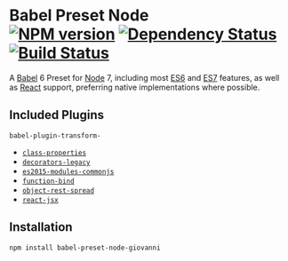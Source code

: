 # Babel Preset Node <br /> [![NPM version](https://badge.fury.io/js/babel-preset-node-giovanni.svg)](https://badge.fury.io/js/babel-preset-node-giovanni) [![Dependency Status](https://david-dm.org/giovannicalo/babel-preset-node.svg)](https://david-dm.org/giovannicalo/babel-preset-node) [![Build Status](https://travis-ci.org/giovannicalo/babel-preset-node.svg?branch=master)](https://travis-ci.org/giovannicalo/babel-preset-node)

A [Babel](https://babeljs.io) 6 Preset for [Node](https://nodejs.org) 7, including most [ES6](https://github.com/tc39/ecma262-6-src) and [ES7](https://github.com/tc39/ecma262) features, as well as [React](http://facebook.github.io/react/) support, preferring native implementations where possible.

## Included Plugins

`babel-plugin-transform-`

* [`class-properties`](https://github.com/babel/babel/tree/master/packages/babel-plugin-transform-class-properties)
* [`decorators-legacy`](https://github.com/loganfsmyth/babel-plugin-transform-decorators-legacy)
* [`es2015-modules-commonjs`](https://github.com/babel/babel/tree/master/packages/babel-plugin-transform-es2015-modules-commonjs)
* [`function-bind`](https://github.com/babel/babel/tree/master/packages/babel-plugin-transform-function-bind)
* [`object-rest-spread`](https://github.com/babel/babel/tree/master/packages/babel-plugin-transform-object-rest-spread)
* [`react-jsx`](https://github.com/babel/babel/tree/master/packages/babel-plugin-transform-react-jsx)

## Installation

```bash
npm install babel-preset-node-giovanni
```
